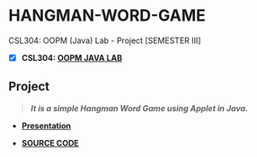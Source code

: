 # HANGMAN-WORD-GAME
 CSL304: OOPM (Java) Lab - Project [SEMESTER III]
 
 - [X] **CSL304: [OOPM JAVA LAB](https://github.com/Amey-Thakur/OOPM-JAVA-LAB)**


## Project

>**_It is a simple Hangman Word Game using Applet in Java._**
 
  - **[Presentation](http://dx.doi.org/10.13140/RG.2.2.26806.22082)**
  
  - **[SOURCE CODE](http://dx.doi.org/10.13140/RG.2.2.20095.33446)**
